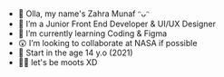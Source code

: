 - 👋 Olla, my name's Zahra Munaf ᵔᴗᵔ
- 👀 I’m a Junior Front End Developer & UI/UX Designer
- 🌱 I’m currently learning Coding & Figma
- 😲 I’m looking to collaborate at NASA if possible
- 🤺 Start in the age 14 y.o (2021)
- 🧚‍♀️ let's be moots XD

<!---
munafzahra/munafzahra is a ✨ special ✨ repository because its `README.md` (this file) appears on your GitHub profile.
You can click the Preview link to take a look at your changes.
--->
